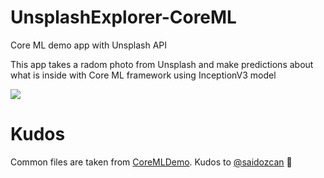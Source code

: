 # UnsplashExplorer-CoreML
Core ML demo app with Unsplash API

This app takes a radom photo from Unsplash and make predictions about what is inside with Core ML framework using InceptionV3 model

![](https://media.giphy.com/media/zNvOAhMtPalwI/giphy.gif)

# Kudos

Common files are taken from [CoreMLDemo](https://github.com/s/CoreMLDemo). Kudos to [@saidozcan](https://github.com/s) 👏
